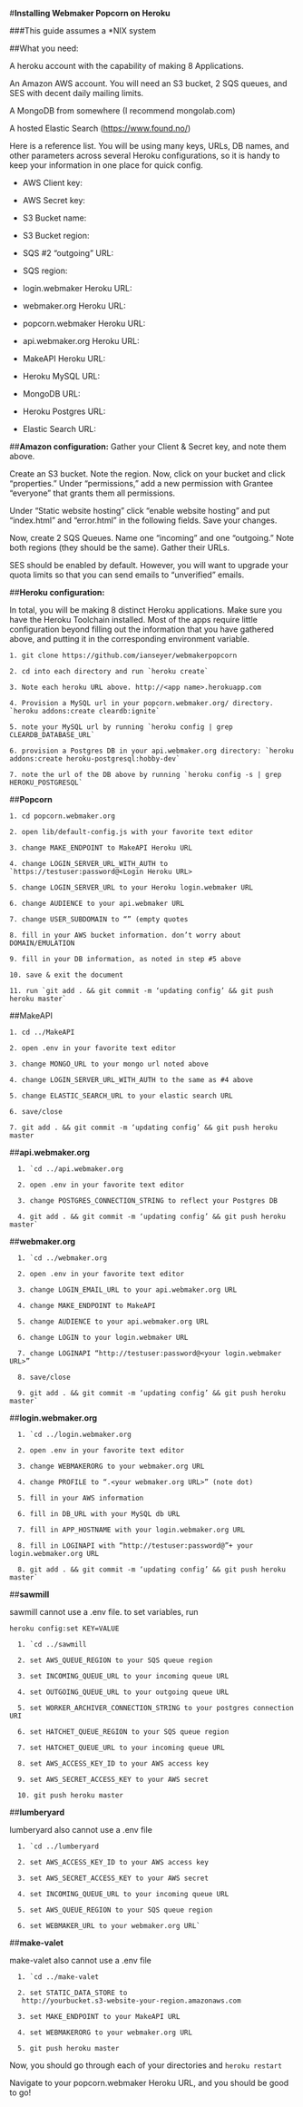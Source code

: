 #**Installing Webmaker Popcorn on Heroku**

###This guide assumes a *NIX system

##What you need:

A heroku account with the capability of making 8 Applications.

An Amazon AWS account. You will need an S3 bucket, 2 SQS queues, and SES with decent daily mailing limits.

A MongoDB from somewhere (I recommend mongolab.com)

A hosted Elastic Search (https://www.found.no/)


Here is a reference list. You will be using many keys, URLs, DB names, and other parameters across several Heroku configurations, so it is handy to keep your information in one place for quick config.

* AWS Client key:

* AWS Secret key:

* S3 Bucket name:

* S3 Bucket region:

* SQS #2 “outgoing” URL:

* SQS region:

* login.webmaker Heroku URL:

* webmaker.org Heroku URL:

* popcorn.webmaker Heroku URL:

* api.webmaker.org Heroku URL:

* MakeAPI Heroku URL:

* Heroku MySQL URL:

* MongoDB URL:

* Heroku Postgres URL:

* Elastic Search URL:











##**Amazon configuration:**
Gather your Client & Secret key, and note them above.

Create an S3 bucket. Note the region. Now, click on your bucket and click “properties.” Under “permissions,” add a new permission with Grantee “everyone” that grants them all permissions.

Under “Static website hosting” click “enable website hosting” and put “index.html” and “error.html” in the following fields. Save your changes.

Now, create 2 SQS Queues. Name one “incoming” and one “outgoing.” Note both regions (they should be the same). Gather their URLs.

SES should be enabled by default. However, you will want to upgrade your quota limits so that you can send emails to “unverified” emails.

##**Heroku configuration:**

In total, you will be making 8 distinct Heroku applications. Make sure you have the Heroku Toolchain installed. Most of the apps require little configuration beyond filling out the information that you have gathered above, and putting it in the corresponding environment variable.

```
1. git clone https://github.com/ianseyer/webmakerpopcorn

2. cd into each directory and run `heroku create`

3. Note each heroku URL above. http://<app name>.herokuapp.com

4. Provision a MySQL url in your popcorn.webmaker.org/ directory. `heroku addons:create cleardb:ignite`

5. note your MySQL url by running `heroku config | grep CLEARDB_DATABASE_URL`

6. provision a Postgres DB in your api.webmaker.org directory: `heroku addons:create heroku-postgresql:hobby-dev`

7. note the url of the DB above by running `heroku config -s | grep HEROKU_POSTGRESQL`
```












##**Popcorn**

  ```
  1. cd popcorn.webmaker.org

  2. open lib/default-config.js with your favorite text editor

  3. change MAKE_ENDPOINT to MakeAPI Heroku URL

  4. change LOGIN_SERVER_URL_WITH_AUTH to `https://testuser:password@<Login Heroku URL>

  5. change LOGIN_SERVER_URL to your Heroku login.webmaker URL

  6. change AUDIENCE to your api.webmaker URL

  7. change USER_SUBDOMAIN to “” (empty quotes

  8. fill in your AWS bucket information. don’t worry about DOMAIN/EMULATION

  9. fill in your DB information, as noted in step #5 above

  10. save & exit the document

  11. run `git add . && git commit -m ‘updating config’ && git push heroku master`
  ```



##MakeAPI

  ```
  1. cd ../MakeAPI

  2. open .env in your favorite text editor

  3. change MONGO_URL to your mongo url noted above

  4. change LOGIN_SERVER_URL_WITH_AUTH to the same as #4 above

  5. change ELASTIC_SEARCH_URL to your elastic search URL

  6. save/close

  7. git add . && git commit -m ‘updating config’ && git push heroku master
  ```


##**api.webmaker.org**
```
  1. `cd ../api.webmaker.org

  2. open .env in your favorite text editor

  3. change POSTGRES_CONNECTION_STRING to reflect your Postgres DB

  4. git add . && git commit -m ‘updating config’ && git push heroku master`
```

##**webmaker.org**
```
  1. `cd ../webmaker.org

  2. open .env in your favorite text editor

  3. change LOGIN_EMAIL_URL to your api.webmaker.org URL

  4. change MAKE_ENDPOINT to MakeAPI

  5. change AUDIENCE to your api.webmaker.org URL

  6. change LOGIN to your login.webmaker URL

  7. change LOGINAPI “http://testuser:password@<your login.webmaker URL>”

  8. save/close

  9. git add . && git commit -m ‘updating config’ && git push heroku master`
```

##**login.webmaker.org**
```
  1. `cd ../login.webmaker.org

  2. open .env in your favorite text editor

  3. change WEBMAKERORG to your webmaker.org URL

  4. change PROFILE to “.<your webmaker.org URL>” (note dot)

  5. fill in your AWS information

  6. fill in DB_URL with your MySQL db URL

  7. fill in APP_HOSTNAME with your login.webmaker.org URL

  8. fill in LOGINAPI with “http://testuser:password@”+ your login.webmaker.org URL

  8. git add . && git commit -m ‘updating config’ && git push heroku master`
```

##**sawmill**

sawmill cannot use a .env file. to set variables, run

`heroku config:set KEY=VALUE`
```
  1. `cd ../sawmill

  2. set AWS_QUEUE_REGION to your SQS queue region

  3. set INCOMING_QUEUE_URL to your incoming queue URL

  4. set OUTGOING_QUEUE_URL to your outgoing queue URL

  5. set WORKER_ARCHIVER_CONNECTION_STRING to your postgres connection URI

  6. set HATCHET_QUEUE_REGION to your SQS queue region

  7. set HATCHET_QUEUE_URL to your incoming queue URL

  8. set AWS_ACCESS_KEY_ID to your AWS access key

  9. set AWS_SECRET_ACCESS_KEY to your AWS secret

  10. git push heroku master
```

##**lumberyard**

lumberyard also cannot use a .env file
```
  1. `cd ../lumberyard

  2. set AWS_ACCESS_KEY_ID to your AWS access key

  3. set AWS_SECRET_ACCESS_KEY to your AWS secret

  4. set INCOMING_QUEUE_URL to your incoming queue URL

  5. set AWS_QUEUE_REGION to your SQS queue region

  6. set WEBMAKER_URL to your webmaker.org URL`
```

##**make-valet**

make-valet also cannot use a .env file
```
  1. `cd ../make-valet

  2. set STATIC_DATA_STORE to
   http://yourbucket.s3-website-your-region.amazonaws.com

  3. set MAKE_ENDPOINT to your MakeAPI URL

  4. set WEBMAKERORG to your webmaker.org URL

  5. git push heroku master
```

Now, you should go through each of your directories and `heroku restart`

Navigate to your popcorn.webmaker Heroku URL, and you should be good to go!
